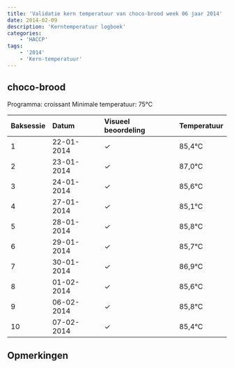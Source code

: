 ```yaml
---
title: 'Validatie kern temperatuur van choco-brood week 06 jaar 2014'
date: 2014-02-09
description: 'Kerntemperatuur logboek'
categories:
    - 'HACCP'
tags:
    - '2014'
    - 'Kern-temperatuur'
---
```


## choco-brood

Programma: croissant
Minimale temperatuur: 75°C

| Baksessie | Datum | Visueel beoordeling | Temperatuur |
|:---|:---|:---|:---|
| 1 | 22-01-2014 | &check; | 85,4°C |
| 2 | 23-01-2014 | &check; | 87,0°C |
| 3 | 24-01-2014 | &check; | 85,6°C |
| 4 | 27-01-2014 | &check; | 85,1°C |
| 5 | 28-01-2014 | &check; | 85,8°C |
| 6 | 29-01-2014 | &check; | 85,7°C |
| 7 | 30-01-2014 | &check; | 86,9°C |
| 8 | 01-02-2014 | &check; | 85,6°C |
| 9 | 06-02-2014 | &check; | 85,8°C |
| 10 | 07-02-2014 | &check; | 85,4°C |

## Opmerkingen


